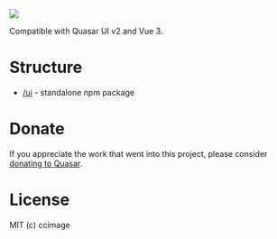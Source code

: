 <img src="https://img.shields.io/npm/v/quasar-ui-toolbox-web.svg?label=quasar-ui-toolbox-web">


Compatible with Quasar UI v2 and Vue 3.

# Structure
* [/ui](ui) - standalone npm package


# Donate
If you appreciate the work that went into this project, please consider [donating to Quasar](https://donate.quasar.dev).

# License
MIT (c) ccimage
